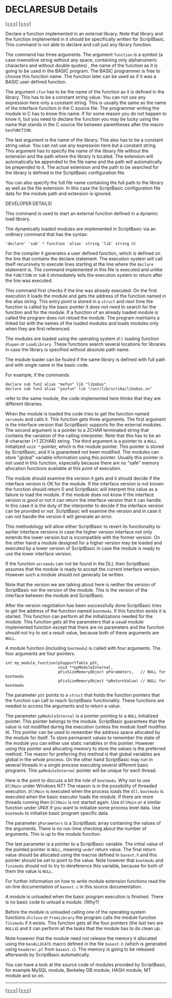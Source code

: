 # DECLARESUB Details

[\[\<\<\<\]](ug_25.42.md) [\[\>\>\>\]](ug_25.43.md)

Declare a function implemented in an external library. Note that library
and the function implemented in it should be specifically written for
ScriptBasic. This command is not able to declare and call just any
library function.

The command has three arguments. The argument `function` is a symbol (a
case insensitive string without any space, containing only alphanumeric
characters and without double quotes) , the name of the function as it
is going to be used in the BASIC program. The BASIC programmer is free
to choose this function name. The function later can be used as if it
was a BASIC user defined function.

The argument `cfun` has to be the name of the function as it is defined
in the library. This has to be a constant string value. You can not use
any expression here only a constant string. This is usually the same as
the name of the interface function in the C source file. The programmer
writing the module in C has to know this name. If for some reason you do
not happen to know it, but you need to declare the function you may be
lucky using the name that stands in the C source file between
parentheses after the macro `besFUNCTION`.

The last argument is the name of the library. This also has to be a
constant string value. You can not use any expression here but a
constant string. This argument has to specify the name of the library
file without the extension and the path where the library is located.
The extension will automatically be appended to the file name and the
path will automatically be prepended to it. The actual extension and the
path to be searched for the library is defined in the ScriptBasic
configuration file.

You can also specify the full file name containing the full path to the
library as well as the file extension. In this case the ScriptBasic
configuration file data for the module path and extension is ignored.

DEVELOPER DETAILS\!

This command is used to start an external function defined in a dynamic
load library.

The dynamically loaded modules are implemented in ScriptBasic via an
ordinary command that has the syntax:

    'declare' 'sub' * function 'alias' string 'lib' string nl

For the compiler it generates a user defined function, which is defined
on the line that contains the declare statement. The execution system
will call itself recursively to execute lines starting at the line where
the `declare` statement is. The command implemented in this file is
executed and unlike the `FUNCTION` or `SUB` it immediately tells the
execution system to return after the line was executed.

This command first checks if the line was already executed. On the first
execution it loads the module and gets the address of the function named
in the alias string. This entry point is stored in a `struct` and next
time the function is called by the basic pointer it does not need to
search for the function and for the module. If a function of an already
loaded module is called the program does not reload the module. The
program maintains a linked list with the names of the loaded modules and
loads modules only when they are first referenced.

The modules are loaded using the operating system `dll` loading function
`dlopen` or `LoadLibrary`. These functions search several locations for
libraries in case the library is specified without absolute path name.

The module loader can be fouled if the same library is defined with full
path and with single name in the basic code.

For example, if the commands

    declare sub fun2 alias "mefun" lib "libobas"
    declare sub fun3 alias "youfun" lib "/usr/lib/scriba/libobas.so"

refer to the same module, the code implemented here thinks that they are
different libraries.

When the module is loaded the code tries to get the function named
`versmodu` and calls it. This function gets three arguments. The first
argument is the interface version that ScriptBasic supports for the
external modules. The second argument is a pointer to a ZCHAR terminated
string that contains the variation of the calling interpreter. Note that
this has to be an 8-character (+1 ZCHAR) string. The third argument is a
pointer to a `NULL` initialized `void *` pointer, which is the module
pointer. This pointer is stored by ScriptBasic, and it is guaranteed not
been modified. The modules can store "global" variable information using
this pointer. Usually this pointer is not used in this function,
especially because there are no "safe" memory allocation functions
available at this point of execution.

The module should examine the version it gets and it should decide if
the interface version is OK for the module. If the interface version is
not known the function should return 0 and ScriptBasic will interpret
this value as a failure to load the module. If the module does not know
if the interface version is good or not it can return the interface
version that it can handle. In this case it is the duty of the
interpreter to decide if the interface version can be provided or not.
ScriptBasic will examine the version and in case it can not handle the
version it will generate an error.

This methodology will allow either ScriptBasic to revert its
functionality to earlier interface versions in case the higher version
interface not only extends the lower version but is incompatible with
the former version. On the other hand a module designed for a higher
version may be loaded and executed by a lower version of ScriptBasic in
case the module is ready to use the lower interface version.

If the function `versmodu` can not be found in the DLL then ScriptBasic
assumes that the module is ready to accept the current interface
version. However such a module should not generally be written.

Note that the version we are talking about here is neither the version
of ScriptBasic nor the version of the module. This is the version of the
interface between the module and ScriptBasic.

After the version negotiation has been successfully done ScriptBasic
tries to get the address of the function named `bootmodu`. If this
function exists it is started. This function can perform all the
initializations needed for the module. This function gets all the
parameters that a usual module implemented function except that there
are no parameters and the function should not try to set a result value,
because both of these arguments are `NULL`.

A module function (including `bootmodu`) is called with four arguments.
The four arguments are four pointers.

    int my_module_function(pSupportTable pSt,
                           void **ppModuleInternal,
                           pFixSizeMemoryObject pParameters,   // NULL for bootmodu
                           pFixSizeMemoryObject *pReturnValue) // NULL for bootmodu

The parameter `pSt` points to a `struct` that holds the function
pointers that the function can call to reach ScriptBasic functionality.
These functions are needed to access the arguments and to return a
value.

The parameter `ppModuleInternal` is a pointer pointing to a `NULL`
initialized pointer. This pointer belongs to the module. ScriptBasic
guarantees that the value is not modified during the execution (unless
the module itself modifies it). This pointer can be used to remember the
address space allocated by the module for itself. To store permanent
values to remember the state of the module you can either use static
variables or this pointer. However using this pointer and allocating
memory to store the values is the preferred method. The reason for
preferring this method is that global variables are global in the whole
process. On the other hand ScriptBasic may run in several threads in a
single process executing several different basic programs. This
`ppModuleInternal` pointer will be unique for each thread.

Here is the point to discuss a bit the role of `bootmodu`. Why not to
use `DllMain` under Windows NT? The reason is in the possibility of
threaded execution. `DllMain` is executed when the process loads the
`dll`. `bootmodu` is executed when the basic executor loads the module.
If there are more threads running then `DllMain` is not started again.
Use `DllMain` or a similar function under UNIX if you want to initialize
some process level data. Use `bootmodu` to initialize basic program
specific data.

The parameter `pParameters` is a ScriptBasic array containing the values
of the arguments. There is no run-time checking about the number of
arguments. This is up to the module function.

The last parameter is a pointer to a ScriptBasic variable. The initial
value of the pointed pointer is `NULL`, meaning `undef` return value.
The final return value should be allocated using the macros defined in
`basext.h` and this pointer should be set to point to the value. Note
however that `bootmodu` and `finimodu` should not to try to dereference
this variable, because for both of them the value is `NULL`.

For further information on how to write module extension functions read
the on-line documentation of `basext.c` in this source documentation.

A module is unloaded when the basic program execution is finished. There
is no basic code to unload a module. (Why?)

Before the module is unloaded calling one of the operating system
functions `dlclose` or `FreeLibrary` the program calls the module
function `finimodu` if it exists. This function gets all the four
pointers (the last two are `NULL`s) and it can perform all the tasks
that the module has to do clean up.

Note however that the module need not release the memory it allocated
using the `besALLOCATE` macro defined in the file `basext.h` (which is
generated using `headerer.pl` from `basext.c`). The memory is going to
be released afterwards by ScriptBasic automatically.

You can have a look at the source code of modules provided by
ScriptBasic, for example MySQL module, Berkeley DB module, HASH module,
MT module and so on.

-----

[\[\<\<\<\]](ug_25.42.md) [\[\>\>\>\]](ug_25.43.md)
